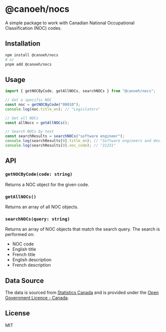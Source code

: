 # @canoeh/nocs

A simple package to work with Canadian National Occupational Classification (NOC) codes.

## Installation

```bash
npm install @canoeh/nocs
# or
pnpm add @canoeh/nocs
```

## Usage

```js
import { getNOCByCode, getAllNOCs, searchNOCs } from "@canoeh/nocs";

// Get a specific NOC
const noc = getNOCByCode("00010");
console.log(noc.title_en); // "Legislators"

// Get all NOCs
const allNocs = getAllNOCs();

// Search NOCs by text
const searchResults = searchNOCs("software engineer");
console.log(searchResults[0].title_en); // "Software engineers and designers"
console.log(searchResults[0].noc_code); // "21231"
```

## API

### `getNOCByCode(code: string)`

Returns a NOC object for the given code.

### `getAllNOCs()`

Returns an array of all NOC objects.

### `searchNOCs(query: string)`

Returns an array of NOC objects that match the search query. The search is performed on:

- NOC code
- English title
- French title
- English description
- French description

## Data Source

The data is sourced from [Statistics Canada](https://www.statcan.gc.ca/en/subjects/standard/noc/2021/indexV1) and is provided under the [Open Government Licence - Canada](https://open.canada.ca/en/open-government-licence-canada).

## License

MIT

